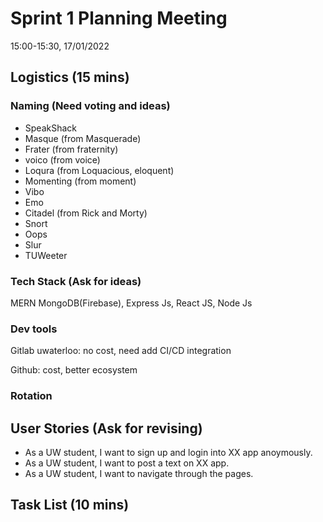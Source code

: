 # Sprint 1 Planning Meeting
15:00-15:30, 17/01/2022


## Logistics (15 mins)
### Naming (Need voting and ideas)
- SpeakShack
- Masque (from Masquerade)
- Frater (from fraternity)
- voico (from voice)
- Loqura (from Loquacious, eloquent)
- Momenting (from moment)
- Vibo
- Emo
- Citadel (from Rick and Morty)
- Snort
- Oops
- Slur
- TUWeeter


### Tech Stack (Ask for ideas)


MERN
MongoDB(Firebase), Express Js, React JS, Node Js

### Dev tools

Gitlab uwaterloo: no cost, need add CI/CD integration

Github: cost, better ecosystem

### Rotation



## User Stories (Ask for revising)
* As a UW student, I want to sign up and login into XX app anoymously.
* As a UW student, I want to post a text on XX app.
* As a UW student, I want to navigate through the pages.


## Task List (10 mins)



